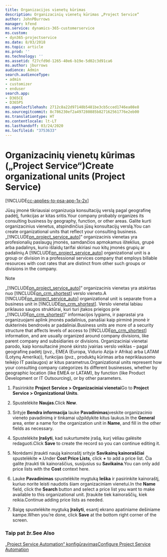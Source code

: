 ```yaml
---
title: Organizacijos vienetų kūrimas
description: Organizacinių vienetų kūrimas „Project Service“
author: JohnPBurrows
manager: kfend
ms.service: dynamics-365-customerservice
ms.custom:
- dyn365-projectservice
ms.date: 8/03/2018
ms.topic: article
ms.prod: ''
ms.technology: ''
ms.assetid: f27cfd9d-1265-40e6-b19e-5d02c3d91ca6
ms.author: jburrows
audience: Admin
search.audienceType:
- admin
- customizer
- enduser
search.app:
- D365CE
- D365PS
ms.openlocfilehash: 2712c8a22d97148b5481be3cb5cced1746ea08e8
ms.sourcegitcommit: 8c786230ef2a497280885b827162561776e2eb00
ms.translationtype: HT
ms.contentlocale: lt-LT
ms.lasthandoff: 03/24/2020
ms.locfileid: "3753633"
---
```

# <a name="create-organizational-units-project-service"></a><span data-ttu-id="000b9-103">Organizacinių vienetų kūrimas („Project Service“)</span><span class="sxs-lookup"><span data-stu-id="000b9-103">Create organizational units (Project Service)</span></span>

[!INCLUDE[cc-applies-to-psa-app-1x-2x](../includes/cc-applies-to-psa-app-1x-2x.md)]

<span data-ttu-id="000b9-104">Jūsų įmonė tikriausiai organizuoja konsultacijų verslą pagal geografinę padėtį, funkcijas ar kitas sritis.</span><span class="sxs-lookup"><span data-stu-id="000b9-104">Your company probably organizes its consulting business by geography, function, or other areas.</span></span> <span data-ttu-id="000b9-105">Galite kurti organizacinius vienetus, atspindinčius jūsų konsultacijų verslą.</span><span class="sxs-lookup"><span data-stu-id="000b9-105">You can create organizational units that reflect your consulting business.</span></span> <span data-ttu-id="000b9-106">„[!INCLUDE[pn_project_service_auto](../includes/pn-project-service-auto.md)]” organizacinis vienetas yra profesionalių paslaugų įmonės, samdančios apmokamus išteklius, grupė arba padalinys, kurio išlaidų tarifai skiriasi nuo kitų įmonės grupių ar padalinių.</span><span class="sxs-lookup"><span data-stu-id="000b9-106">A [!INCLUDE[pn_project_service_auto](../includes/pn-project-service-auto.md)] organizational unit is a group or division in a professional services company that employs billable resources with cost rates that are distinct from other such groups or divisions in the company.</span></span>  
  
> [!NOTE]
>  <span data-ttu-id="000b9-107">„[!INCLUDE[pn_project_service_auto](../includes/pn-project-service-auto.md)]” organizacinis vienetas yra atskirtas nuo [!INCLUDE[pn_crm_shortest](../includes/pn-crm-shortest.md)] verslo vieneto.</span><span class="sxs-lookup"><span data-stu-id="000b9-107">A [!INCLUDE[pn_project_service_auto](../includes/pn-project-service-auto.md)] organizational unit is separate from a business unit in [!INCLUDE[pn_crm_shortest](../includes/pn-crm-shortest.md)].</span></span> <span data-ttu-id="000b9-108">Verslo vienetai labiau priklauso saugos struktūrai, kuri turi įtakos prieigos prie „[!INCLUDE[pn_crm_shortest](../includes/pn-crm-shortest.md)]” informacijos lygiams, ir paprastai yra organizuojami aplink įmonės padalinius, panašiai kaip pirminė įmonė ir dukterinės bendrovės ar padaliniai.</span><span class="sxs-lookup"><span data-stu-id="000b9-108">Business units are more of a security structure that affects levels of access to [!INCLUDE[pn_crm_shortest](../includes/pn-crm-shortest.md)] information, and are usually organized around company divisions, like parent company and subsidiaries or divisions.</span></span> <span data-ttu-id="000b9-109">Organizaciniai vienetai parodo, kaip konsultacinė įmonė skirsto įvairias verslo veiklas – pagal geografinę padėtį (pvz., EMEA (Europa, Vidurio Azija ir Afrika) arba LATAM (Lotynų Amerika)), funkcijas (pvz., produktų kūrimas arba nepriklausomo teikėjo IT paslaugos) ar kitus parametrus.</span><span class="sxs-lookup"><span data-stu-id="000b9-109">Organizational units represent how your consulting company categorizes its different businesses, whether by geographic location (like EMEA or LATAM), by function (like Product Development or IT Outsourcing), or by other parameters.</span></span>  
  
1.  <span data-ttu-id="000b9-110">Pasirinkite **Project Service > Organizaciniai vienetai**</span><span class="sxs-lookup"><span data-stu-id="000b9-110">Go to **Project Service > Organizational Units**.</span></span>  
  
2.  <span data-ttu-id="000b9-111">Spustelėkite **Naujas**.</span><span class="sxs-lookup"><span data-stu-id="000b9-111">Click **New**.</span></span>  
  
3.  <span data-ttu-id="000b9-112">Srityje **Bendra informacija** lauke **Pavadinimas**įveskite organizacinio vieneto pavadinimą ir tinkamai užpildykite kitus laukus.</span><span class="sxs-lookup"><span data-stu-id="000b9-112">In the **General** area, enter a name for the organization unit in **Name**, and fill in the other fields as necessary.</span></span>  
  
4.  <span data-ttu-id="000b9-113">Spustelėkite **Įrašyti**, kad sukurtumėte įrašą, kurį vėliau galėsite redaguoti.</span><span class="sxs-lookup"><span data-stu-id="000b9-113">Click **Save** to create the record so you can continue editing it.</span></span>  
  
5.  <span data-ttu-id="000b9-114">Norėdami įtraukti naują kainoraštį srityje **Savikainų kainoraščiai** spustelėkite **+**.</span><span class="sxs-lookup"><span data-stu-id="000b9-114">Under **Cost Price Lists**, click **+** to add a price list.</span></span> <span data-ttu-id="000b9-115">Čia galite įtraukti tik kainoraščius, susijusius su **Savikaina**.</span><span class="sxs-lookup"><span data-stu-id="000b9-115">You can only add price lists with the **Cost** context here.</span></span>  
  
6.  <span data-ttu-id="000b9-116">Lauke **Pavadinimas** spustelėkite mygtuką **Ieška** ir pasirinkite kainoraštį, kuriuo norite leisti naudotis šiam organizaciniam vienetui.</span><span class="sxs-lookup"><span data-stu-id="000b9-116">In the **Name** field, click the **Search** button and select a price list you want to make available to this organizational unit.</span></span> <span data-ttu-id="000b9-117">Įtraukite tiek kainoraščių, kiek reikia.</span><span class="sxs-lookup"><span data-stu-id="000b9-117">Continue adding price lists as needed.</span></span>  
  
7.  <span data-ttu-id="000b9-118">Baigę spustelėkite mygtuką **Įrašyti**, esantį ekrano apatiniame dešiniame kampe.</span><span class="sxs-lookup"><span data-stu-id="000b9-118">When you’re done, click **Save** at the bottom right corner of the screen.</span></span>  
  
### <a name="see-also"></a><span data-ttu-id="000b9-119">Taip pat žr.</span><span class="sxs-lookup"><span data-stu-id="000b9-119">See Also</span></span>  
 [<span data-ttu-id="000b9-120">„Project Service Automation“ konfigūravimas</span><span class="sxs-lookup"><span data-stu-id="000b9-120">Configure Project Service Automation</span></span>](../project-service/configure.md)
